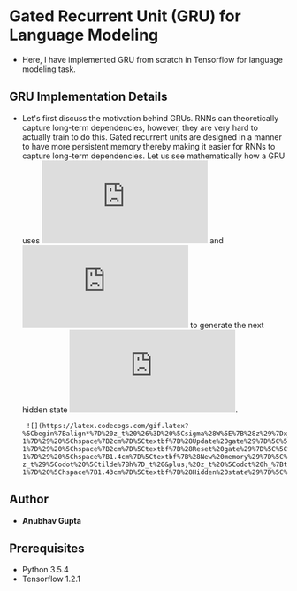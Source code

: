 # Gated Recurrent Unit (GRU) for Language Modeling
- Here, I have implemented GRU from scratch in Tensorflow for language modeling task.
  
## GRU Implementation Details
  
- Let's first discuss the motivation behind GRUs. RNNs can theoretically capture long-term dependencies, however, they are very hard to actually train to do this. Gated recurrent units are designed in a manner to have more persistent memory thereby making it easier for RNNs to capture long-term dependencies. Let us see mathematically how a GRU uses ![](https://latex.codecogs.com/gif.latex?h_%7Bt-1%7D) and ![](https://latex.codecogs.com/gif.latex?x_t) to generate the next hidden state ![](https://latex.codecogs.com/gif.latex?h_t).

       ![](https://latex.codecogs.com/gif.latex?%5Cbegin%7Balign*%7D%20z_t%20%26%3D%20%5Csigma%28W%5E%7B%28z%29%7Dx_t%20&plus;%20U%5E%7B%28z%29%7Dh_%7Bt-1%7D%29%20%5Chspace%7B2cm%7D%5Ctextbf%7B%28Update%20gate%29%7D%5C%5C%20r_t%20%26%3D%20%5Csigma%28W%5E%7B%28r%29%7Dx_t%20&plus;%20U%5E%7B%28r%29%7Dh_%7Bt-1%7D%29%20%5Chspace%7B2cm%7D%5Ctextbf%7B%28Reset%20gate%29%7D%5C%5C%20%5Ctilde%7Bh%7D_t%20%26%3D%20%5Ctanh%28W%20x_t%20&plus;%20r_t%20%5Codot%20U%20h_%7Bt-1%7D%29%20%5Chspace%7B1.4cm%7D%5Ctextbf%7B%28New%20memory%29%7D%5C%5C%20h_t%20%26%3D%20%281-z_t%29%5Codot%20%5Ctilde%7Bh%7D_t%20&plus;%20z_t%20%5Codot%20h_%7Bt-1%7D%20%5Chspace%7B1.43cm%7D%5Ctextbf%7B%28Hidden%20state%29%7D%5C%5C%20%5Cend%7Balign%7D)

## Author
* **Anubhav Gupta**

## Prerequisites
- Python 3.5.4
- Tensorflow 1.2.1
